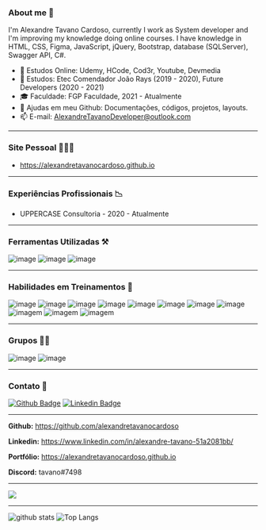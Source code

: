 
### **About me** 🧑
  I'm Alexandre Tavano Cardoso, currently I work as System developer and I'm improving my knowledge doing online courses. I have knowledge in HTML, CSS, Figma, JavaScript, jQuery, Bootstrap, database (SQLServer), Swagger API, C#.

- 📗 Estudos Online: Udemy, HCode, Cod3r, Youtube, Devmedia
- 📕 Estudos: Etec Comendador João Rays (2019 - 2020), Future Developers (2020 - 2021)
- 🎓 Faculdade: FGP Faculdade, 2021 - Atualmente
- 👯 Ajudas em meu Github: Documentações, códigos, projetos, layouts.
- 📫 E-mail: AlexandreTavanoDeveloper@outlook.com

---

### **Site Pessoal** 👨🏽‍💻
- https://alexandretavanocardoso.github.io

---

### **Experiências Profissionais** 📉
- UPPERCASE Consultoria - 2020 - Atualmente

---

### **Ferramentas Utilizadas** ⚒️
![image](https://img.shields.io/badge/Visual_Studio_Code-007ACC?style=for-the-badge&logo=visual-studio-code&logoColor=white)
![image](https://img.shields.io/badge/Visual_Studio-5C2D91?style=for-the-badge&logo=visual-studio&logoColor=white)
![image](https://img.shields.io/badge/Microsoft_SQL_Server-CC2927?style=for-the-badge&logo=microsoft-sql-server&logoColor=white)

---

### **Habilidades em Treinamentos** 🚀
![image](https://img.shields.io/badge/HTML5-E34F26?style=for-the-badge&logo=html5&logoColor=white)
![image](https://img.shields.io/badge/CSS3-1572B6?style=for-the-badge&logo=css3&logoColor=white)
![image](https://img.shields.io/badge/SASS-CC6699?style=for-the-badge&logo=sass&logoColor=white)
![image](https://img.shields.io/badge/JavaScript-323330?style=for-the-badge&logo=javascript&logoColor=F7DF1E)
![image](https://img.shields.io/badge/Bootstrap-563D7C?style=for-the-badge&logo=bootstrap&logoColor=white)
![image](https://img.shields.io/badge/jQuery-0769AD?style=for-the-badge&logo=jquery&logoColor=white)
![image](https://img.shields.io/badge/GitHub-181717?style=for-the-badge&logo=GitHub&logoColor=white)
![image](https://img.shields.io/badge/Git-F05032?style=for-the-badge&logo=Git&logoColor=white)
![imagem](https://img.shields.io/badge/C_Sharp-239120?style=for-the-badge&logo=c-sharp&logoColor=white)
![imagem](https://img.shields.io/badge/.NET-5C2D91?style=for-the-badge&logo=.net&logoColor=white)
![imagem](https://img.shields.io/badge/Figma-F24E1E?style=for-the-badge&logo=figma&logoColor=white)

---

### **Grupos** 🤜🤛

![image](https://img.shields.io/badge/Discord-7289DA?style=for-the-badge&logo=discord&logoColor=white)
![image](https://img.shields.io/badge/Microsoft_Teams-6264A7?style=for-the-badge&logo=microsoft-teams&logoColor=white)

---

### **Contato**  📱
[![Github Badge](https://img.shields.io/badge/-Github-000?style=flat-square&logo=Github&logoColor=white&link=https://github.com/alexandretavanocardoso)](https://github.com/alexandretavanocardoso)
[![Linkedin Badge](https://img.shields.io/badge/-LinkedIn-blue?style=flat-square&logo=Linkedin&logoColor=white&link=https://www.linkedin.com/in/alexandre-tavano-51a2081bb/)](https://www.linkedin.com/in/alexandre-tavano-51a2081bb/)

---

**Github:** https://github.com/alexandretavanocardoso

**Linkedin:** https://www.linkedin.com/in/alexandre-tavano-51a2081bb/

**Portfólio:** https://alexandretavanocardoso.github.io

**Discord:** tavano#7498

---

![](https://visitor-badge.glitch.me/badge?page_id=alexandretavanocardoso.alexandretavanocardoso)

---
![github stats](https://github-readme-stats.vercel.app/api?username=alexandretavanocardoso&show_icons=true&hide_title=true&theme=nord)
![Top Langs](https://github-readme-stats.vercel.app/api/top-langs/?username=alexandretavanocardoso&layout=compact&theme=nord&hide=Assembly,Scilab)
